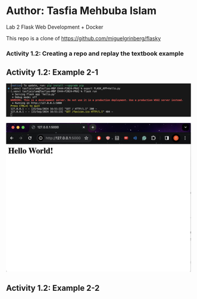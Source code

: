 # Author: Tasfia Mehbuba Islam
Lab 2 Flask Web Development + Docker

This repo is a clone of https://github.com/miguelgrinberg/flasky

### Activity 1.2: Creating a repo and replay the textbook example

## Activity 1.2: Example 2-1
![](Screenshots/Pra2Activity1_2.png)

![](Screenshots/Pra2Activity1_2a.png)


## Activity 1.2: Example 2-2